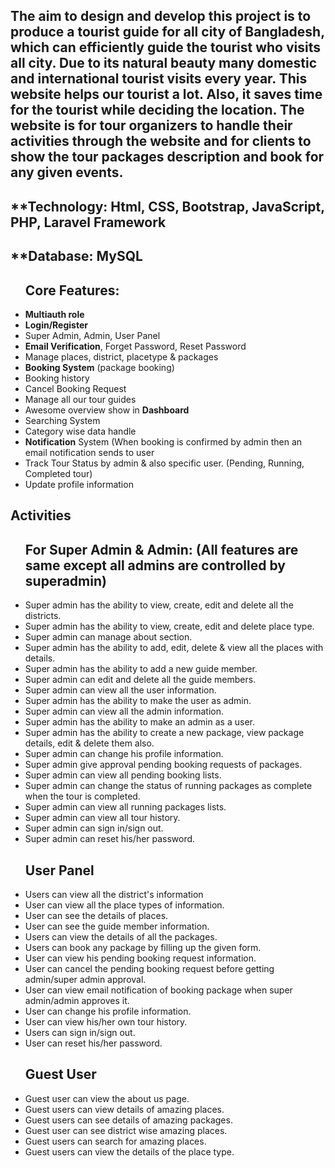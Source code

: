 ## The aim to design and develop this project is to produce a tourist guide for all city of Bangladesh, which can efficiently guide the tourist who visits all city. Due to its natural beauty many domestic and international tourist visits every year. This website helps our tourist a lot. Also, it saves time for the tourist while deciding the location. The website is for tour organizers to handle their activities through the website and for clients to show the tour packages description and book for any given events.

## **Technology: Html, CSS, Bootstrap, JavaScript, PHP, Laravel Framework
## **Database: MySQL

<ul>
<h2>Core Features:</h2> 
    <li><b>Multiauth role</b></li>
    <li><b>Login/Register</b></li>
    <li>Super Admin, Admin, User Panel </li>
    <li><b>Email Verification</b>, Forget Password, Reset Password</li>
    <li>Manage places, district, placetype & packages</li>
    <li><b>Booking System</b> (package booking)</li>
    <li>Booking history</li>
    <li>Cancel Booking Request</li>
    <li>Manage all our tour guides</li>
    <li>Awesome overview show in <b>Dashboard</b></li>
    <li>Searching System</li>
    <li>Category wise data handle</li>
    <li><b>Notification</b> System (When booking is confirmed by admin then an email notification sends to user</li>
    <li>Track Tour Status by admin & also specific user. (Pending, Running, Completed tour)</li>
    <li>Update profile information</li>
</ul>


##  Activities
<ul>
<h2>For Super Admin & Admin: (All features are same except all admins are controlled by superadmin)</h2>
<li>Super admin has the ability to view, create, edit and delete all the districts.</li>
<li>Super admin has the ability to view, create, edit and delete place type.</li>
<li>Super admin can manage about section.</li>
<li>Super admin has the ability to add, edit, delete & view all the places with details.</li>
<li>Super admin has the ability to add a new guide member.</li>
<li>Super admin can edit and delete all the guide members.</li>
<li>Super admin can view all the user information.</li>
<li>Super admin has the ability to make the user as admin.</li>
<li>Super admin can view all the admin information.</li>
<li>Super admin has the ability to make an admin as a user.</li>
<li>Super admin has the ability to create a new package, view package details, edit & delete them also.</li>
<li>Super admin can change his profile information.</li>
<li>Super admin give approval pending booking requests of packages.</li>
<li>Super admin can view all pending booking lists.</li>
<li>Super admin can change the status of running packages as complete when the tour is completed.</li>
<li>Super admin can view all running packages lists.</li>
<li>Super admin can view all tour history.</li>
<li>Super admin can sign in/sign out.</li>
<li>Super admin can reset his/her password.</li>
</ul>



<ul>
<h2>User Panel</h2>
<li>Users can view all the district's information</li>
<li>User can view all the place types of information.</li>
<li>User can see the details of places.</li>
<li>User can see the guide member information.</li>
<li>Users can view the details of all the packages.</li>
<li>Users can book any package by filling up the given form.</li>
<li>User can view his pending booking request information.</li>
<li>User can cancel the pending booking request before getting admin/super admin approval.</li>
<li>User can view email notification of booking package when super admin/admin approves it.</li>
<li>User can change his profile information.</li>
<li>User can view his/her own tour history.</li>
<li>Users can sign in/sign out.</li>
<li>User can reset his/her password.</li>
</ul>


<ul>
<h2>Guest User</h2>
<li>Guest user can view the about us page.</li>
<li>Guest users can view details of amazing places.</li>
<li>Guest users can see details of amazing packages.</li>
<li>Guest user can see district wise amazing places.</li>
<li>Guest users can search for amazing places.</li>
<li>Guest users can view the details of the place type.</li>
</ul>
